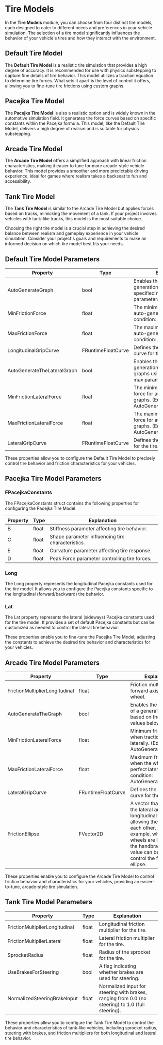 # Tire Models

In the **Tire Models** module, you can choose from four distinct tire models, each designed to cater to different needs and preferences in your vehicle simulation. The selection of a tire model significantly influences the behavior of your vehicle's tires and how they interact with the environment.

## Default Tire Model

The **Default Tire Model** is a realistic tire simulation that provides a high degree of accuracy. It is recommended for use with physics substepping to capture fine details of tire behavior. This model utilizes a traction equation to determine tire forces. What sets it apart is the level of control it offers, allowing you to fine-tune tire frictions using custom graphs.

## Pacejka Tire Model

The **Pacejka Tire Model** is also a realistic option and is widely known in the automotive simulation field. It generates tire force curves based on specific constants within the Pacejka formula. This model, like the Default Tire Model, delivers a high degree of realism and is suitable for physics substepping.

## Arcade Tire Model

The **Arcade Tire Model** offers a simplified approach with linear friction characteristics, making it easier to tune for more arcade-style vehicle behavior. This model provides a smoother and more predictable driving experience, ideal for games where realism takes a backseat to fun and accessibility.

## Tank Tire Model

The **Tank Tire Model** is similar to the Arcade Tire Model but applies forces based on tracks, mimicking the movement of a tank. If your project involves vehicles with tank-like tracks, this model is the most suitable choice.

Choosing the right tire model is a crucial step in achieving the desired balance between realism and gameplay experience in your vehicle simulation. Consider your project's goals and requirements to make an informed decision on which tire model best fits your needs.


## Default Tire Model Parameters

| Property                       | Type                 | Explanation                                                  |
| ------------------------------ | -------------------- | ------------------------------------------------------------ |
| AutoGenerateGraph              | bool                 | Enables the automatic generation of tire graphs using specified min and max parameters. |
| MinFrictionForce               | float                | The minimum friction force for auto-generated graphs. (Edit condition: AutoGenerateGraph) |
| MaxFrictionForce               | float                | The maximum friction force for auto-generated graphs. (Edit condition: AutoGenerateGraph) |
| LongitudinalGripCurve          | FRuntimeFloatCurve   | Defines the longitudinal grip curve for the tire.           |
| AutoGenerateTheLateralGraph    | bool                 | Enables the automatic generation of lateral tire graphs using specified min and max parameters. |
| MinFrictionLateralForce        | float                | The minimum lateral friction force for auto-generated graphs. (Edit condition: AutoGenerateTheLateralGraph) |
| MaxFrictionLateralForce        | float                | The maximum lateral friction force for auto-generated graphs. (Edit condition: AutoGenerateTheLateralGraph) |
| LateralGripCurve               | FRuntimeFloatCurve   | Defines the lateral grip curve for the tire.                |

These properties allow you to configure the Default Tire Model to precisely control tire behavior and friction characteristics for your vehicles.


## Pacejka Tire Model Parameters

### FPacejkaConstants

The FPacejkaConstants struct contains the following properties for configuring the Pacejka Tire Model:

| Property  | Type   | Explanation                                      |
| --------- | ------ | ------------------------------------------------ |
| B         | float  | Stiffness parameter affecting tire behavior.     |
| C         | float  | Shape parameter influencing tire characteristics. |
| E         | float  | Curvature parameter affecting tire response.     |
| D         | float  | Peak Force parameter controlling tire forces.    |

### Long

The Long property represents the longitudinal Pacejka constants used for the tire model. It allows you to configure the Pacejka constants specific to the longitudinal (forward/backward) tire behavior.

### Lat

The Lat property represents the lateral (sideways) Pacejka constants used for the tire model. It provides a set of default Pacejka constants but can be customized as needed to control the lateral tire behavior.

These properties enable you to fine-tune the Pacejka Tire Model, adjusting the constants to achieve the desired tire behavior and characteristics for your vehicles.



## Arcade Tire Model Parameters

| Property                     | Type               | Explanation                                                  |
| ---------------------------- | ------------------ | ------------------------------------------------------------ |
| FrictionMultiplierLongitudinal | float              | Friction multiplier on the forward axis of the wheel.        |
| AutoGenerateTheGraph          | bool               | Enables the generation of a general tire graph based on the specified values below. |
| MinFrictionLateralForce       | float              | Minimum friction force when traction is lost laterally. (Edit condition: AutoGenerateTheGraph) |
| MaxFrictionLateralForce       | float              | Maximum friction force when the wheel has perfect lateral grip. (Edit condition: AutoGenerateTheGraph) |
| LateralGripCurve              | FRuntimeFloatCurve | Defines the lateral force curve for the tire.                |
| FrictionEllipse               | FVector2D          | A vector that combines the lateral and longitudinal frictions, allowing them to affect each other. For example, when the wheels are locked by the handbrake, this value can be used to control the friction ellipse. |

These properties enable you to configure the Arcade Tire Model to control friction behavior and characteristics for your vehicles, providing an easier-to-tune, arcade-style tire simulation.


## Tank Tire Model Parameters

| Property                     | Type   | Explanation                                                  |
| ---------------------------- | ------ | ------------------------------------------------------------ |
| FrictionMultiplierLongitudinal | float  | Longitudinal friction multiplier for the tire.               |
| FrictionMultiplierLateral    | float  | Lateral friction multiplier for the tire.                    |
| SprocketRadius               | float  | Radius of the sprocket for the tire.                         |
| UseBrakesForSteering         | bool   | A flag indicating whether brakes are used for steering.       |
| NormalizedSteeringBrakeInput | float  | Normalized input for steering with brakes, ranging from 0.0 (no steering) to 1.0 (full steering). |

These properties allow you to configure the Tank Tire Model to control the behavior and characteristics of tank-like vehicles, including sprocket radius, steering with brakes, and friction multipliers for both longitudinal and lateral tire behavior.